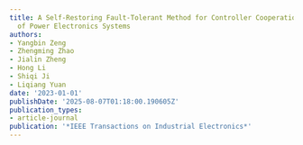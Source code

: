 ```yaml
---
title: A Self-Restoring Fault-Tolerant Method for Controller Cooperation Simulation
  of Power Electronics Systems
authors:
- Yangbin Zeng
- Zhengming Zhao
- Jialin Zheng
- Hong Li
- Shiqi Ji
- Liqiang Yuan
date: '2023-01-01'
publishDate: '2025-08-07T01:18:00.190605Z'
publication_types:
- article-journal
publication: '*IEEE Transactions on Industrial Electronics*'
---
```

